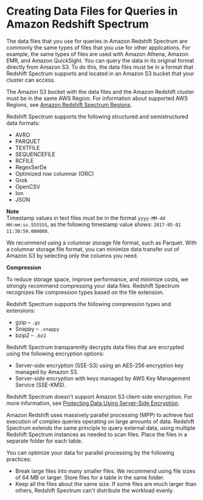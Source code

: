 # Creating Data Files for Queries in Amazon Redshift Spectrum<a name="c-spectrum-data-files"></a>

The data files that you use for queries in Amazon Redshift Spectrum are commonly the same types of files that you use for other applications\. For example, the same types of files are used with Amazon Athena, Amazon EMR, and Amazon QuickSight\. You can query the data in its original format directly from Amazon S3\. To do this, the data files must be in a format that Redshift Spectrum supports and located in an Amazon S3 bucket that your cluster can access\. 

The Amazon S3 bucket with the data files and the Amazon Redshift cluster must be in the same AWS Region\. For information about supported AWS Regions, see [Amazon Redshift Spectrum Regions](c-using-spectrum.md#c-spectrum-regions)\.

Redshift Spectrum supports the following structured and semistructured data formats:
+ AVRO
+ PARQUET
+ TEXTFILE
+ SEQUENCEFILE
+ RCFILE
+ RegexSerDe
+ Optimized row columnar \(ORC\)
+ Grok
+ OpenCSV 
+ Ion 
+ JSON 

**Note**  
Timestamp values in text files must be in the format `yyyy-MM-dd HH:mm:ss.SSSSSS`, as the following timestamp value shows: `2017-05-01 11:30:59.000000`\.

We recommend using a columnar storage file format, such as Parquet\. With a columnar storage file format, you can minimize data transfer out of Amazon S3 by selecting only the columns you need\. 

**Compression**

To reduce storage space, improve performance, and minimize costs, we strongly recommend compressing your data files\. Redshift Spectrum recognizes file compression types based on the file extension\.

Redshift Spectrum supports the following compression types and extensions:
+ gzip – `.gz`
+ Snappy – `.snappy`
+ bzip2 – `.bz2`

Redshift Spectrum transparently decrypts data files that are encrypted using the following encryption options:
+ Server\-side encryption \(SSE\-S3\) using an AES\-256 encryption key managed by Amazon S3\.
+ Server\-side encryption with keys managed by AWS Key Management Service \(SSE\-KMS\)\. 

Redshift Spectrum doesn't support Amazon S3 client\-side encryption\. For more information, see [Protecting Data Using Server\-Side Encryption](https://docs.aws.amazon.com/AmazonS3/latest/dev/serv-side-encryption.html)\.

Amazon Redshift uses massively parallel processing \(MPP\) to achieve fast execution of complex queries operating on large amounts of data\. Redshift Spectrum extends the same principle to query external data, using multiple Redshift Spectrum instances as needed to scan files\. Place the files in a separate folder for each table\. 

You can optimize your data for parallel processing by the following practices:
+ Break large files into many smaller files\. We recommend using file sizes of 64 MB or larger\. Store files for a table in the same folder\.
+ Keep all the files about the same size\. If some files are much larger than others, Redshift Spectrum can't distribute the workload evenly\. 